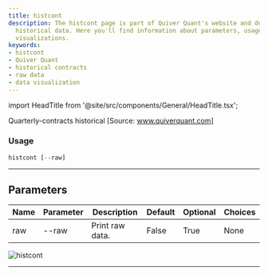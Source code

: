 ```yaml
---
title: histcont
description: The histcont page is part of Quiver Quant's website and deals with quarterly-contracts
  historical data. Here you'll find information about parameters, usages, and data
  visualizations.
keywords:
- histcont
- Quiver Quant
- historical contracts
- raw data
- data visualization
---
```


import HeadTitle from '@site/src/components/General/HeadTitle.tsx';

<HeadTitle title="stocks /gov/histcont - Reference | OpenBB Terminal Docs" />

Quarterly-contracts historical [Source: www.quiverquant.com]

### Usage

```python wordwrap
histcont [--raw]
```

---

## Parameters

| Name | Parameter | Description | Default | Optional | Choices |
| ---- | --------- | ----------- | ------- | -------- | ------- |
| raw | --raw | Print raw data. | False | True | None |

![histcont](https://user-images.githubusercontent.com/46355364/154263545-a210b65d-5dac-45df-b378-692563a5c950.png)

---
